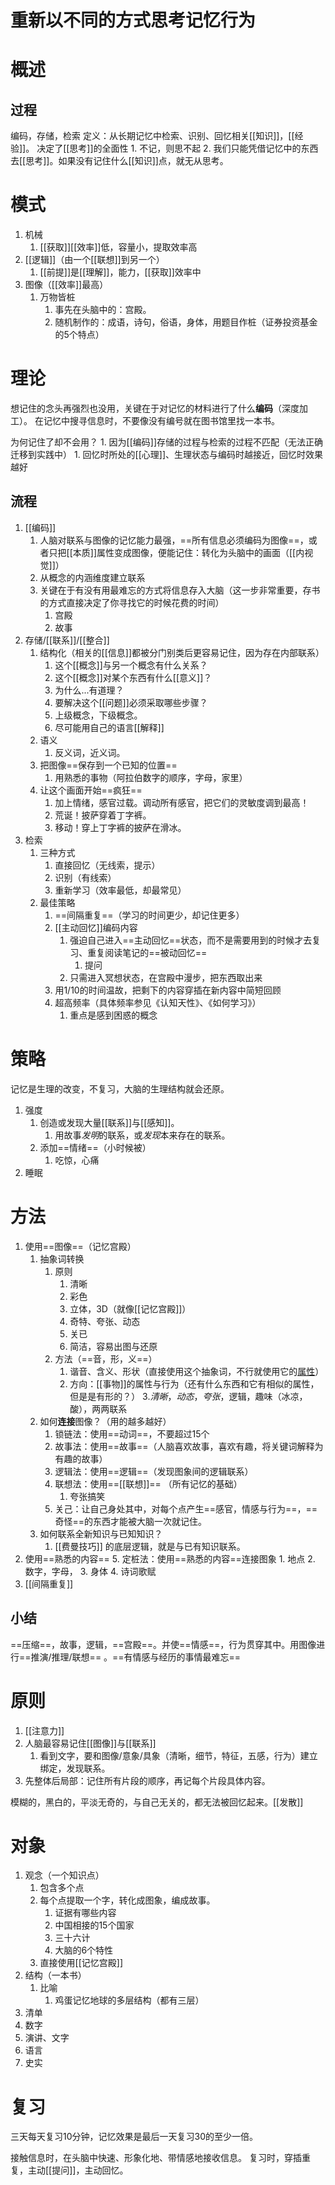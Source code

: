 # 重新以不同的方式思考记忆行为
# 概述
## 过程
编码，存储，检索
定义：从长期记忆中检索、识别、回忆相关[[知识]]，[[经验]]。
决定了[[思考]]的全面性
	1. 不记，则思不起
	2. 我们只能凭借记忆中的东西去[[思考]]。如果没有记住什么[[知识]]点，就无从思考。
# 模式
1. 机械
	1. [[获取]][[效率]]低，容量小，提取效率高
2. [[逻辑]]（由一个[[联想]]到另一个）
	1. [[前提]]是[[理解]]，能力，[[获取]]效率中
3. 图像（[[效率]]最高）
	1. 万物皆桩
		1. 事先在头脑中的：宫殿。
		2. 随机制作的：成语，诗句，俗语，身体，用题目作桩（证券投资基金的5个特点）

# 理论
想记住的念头再强烈也没用，关键在于对记忆的材料进行了什么**编码**（深度加工）。
在记忆中搜寻信息时，不要像没有编号就在图书馆里找一本书。

为何记住了却不会用？
	1. 因为[[编码]]存储的过程与检索的过程不匹配（无法正确迁移到实践中）
		1. 回忆时所处的[[心理]]、生理状态与编码时越接近，回忆时效果越好
## 流程
1. [[编码]] 
	1. 人脑对联系与图像的记忆能力最强，==所有信息必须编码为图像==，或者只把[[本质]]属性变成图像，便能记住：转化为头脑中的画面（[[内视觉]]）
	2. 从概念的内涵维度建立联系
	3. 关键在于有没有用最难忘的方式将信息存入大脑（这一步非常重要，存书的方式直接决定了你寻找它的时候花费的时间）
		1. 宫殿
		2. 故事
2. 存储/[[联系]]/[[整合]] 
	1.  结构化（相关的[[信息]]都被分门别类后更容易记住，因为存在内部联系）
		1. 这个[[概念]]与另一个概念有什么关系？
		2. 这个[[概念]]对某个东西有什么[[意义]]？
		3. 为什么...有道理？
		4. 要解决这个[[问题]]必须采取哪些步骤？
		5. 上级概念，下级概念。
		6. 尽可能用自己的语言[[解释]]
	2. 语义
		1. 反义词，近义词。
	3. 把图像==保存到一个已知的位置== 
		1. 用熟悉的事物（阿拉伯数字的顺序，字母，家里）
	4. 让这个画面开始==疯狂== 
		1. 加上情绪，感官过载。调动所有感官，把它们的灵敏度调到最高！
		2. 荒诞！披萨穿着丁字裤。
		3. 移动！穿上丁字裤的披萨在滑冰。
3. 检索
	1. 三种方式
		1. 直接回忆（无线索，提示）
		2. 识别（有线索）
		3. 重新学习（效率最低，却最常见）
	2. 最佳策略
		1. ==间隔重复==（学习的时间更少，却记住更多）
		2. [[主动回忆]]编码内容
			1. 强迫自己进入==主动回忆==状态，而不是需要用到的时候才去复习、重复阅读笔记的==被动回忆==
				1. 提问
			2. 只需进入冥想状态，在宫殿中漫步，把东西取出来
		3. 用1/10的时间温故，把剩下的内容穿插在新内容中简短回顾
		4. 超高频率（具体频率参见《认知天性》、《如何学习》）
			1. 重点是感到困惑的概念
# 策略
记忆是生理的改变，不复习，大脑的生理结构就会还原。
1. 强度
	1. 创造或发现大量[[联系]]与[[感知]]。
		1. 用故事*发明*的联系，或*发现*本来存在的联系。
	2. 添加==情绪==（小时候被）
		1. 吃惊，心痛
2. 睡眠
# 方法
1. 使用==图像==（记忆宫殿）
	1. 抽象词转换
		1. 原则
			1. 清晰
			2. 彩色
			3. 立体，3D（就像[[记忆宫殿]]）
			4. 奇特、夸张、动态
			5. 关已
			6. 简洁，容易出图与还原
		2. 方法（==音，形，义==）
			1. 谐音、含义、形状（直接使用这个抽象词，不行就使用它的<u>属性</u>）
			2. 方向：[[事物]]的属性与行为（还有什么东西和它有相似的属性，但是是有形的？）
			3.*清晰*，*动态*，*夸张*，逻辑，趣味（冰凉，酸），两两联系
	2. 如何**连接**图像？（用的越多越好）
		1. 锁链法：使用==动词==，不要超过15个
		2. 故事法：使用==故事==（人脑喜欢故事，喜欢有趣，将关键词解释为有趣的故事）
		3. 逻辑法：使用==逻辑==（发现图象间的逻辑联系）
		4. 联想法：使用==[[联想]]== （所有记忆的基础）
			1. 夸张搞笑
		5. 关己：让自己身处其中，对每个点产生==感官，情感与行为==，==奇怪==的东西才能被大脑一次就记住。
	3. 如何联系全新知识与已知知识？
		1. [[费曼技巧]] 的底层逻辑，就是与已有知识联系。
1. 使用==熟悉的内容== 
	5. 定桩法：使用==熟悉的内容==连接图象
		1. 地点
		2. 数字，字母，
		3. 身体
		4. 诗词歌赋
2. [[间隔重复]] 
## 小结
==压缩==，故事，逻辑，==宫殿==。并使==情感==，行为贯穿其中。用图像进行==推演/推理/联想== 。==有情感与经历的事情最难忘==
# 原则
1. [[注意力]] 
2. 人脑最容易记住[[图像]]与[[联系]] 
	1. 看到文字，要和图像/意象/具象（清晰，细节，特征，五感，行为）建立绑定，发现联系。
3. 先整体后局部：记住所有片段的顺序，再记每个片段具体内容。

模糊的，黑白的，平淡无奇的，与自己无关的，都无法被回忆起来。[[发散]] 
# 对象
1. 观念（一个知识点）
	1. 包含多个点
	2. 每个点提取一个字，转化成图象，编成故事。
		1. 证据有哪些内容
		2. 中国相接的15个国家
		3. 三十六计
		4. 大脑的6个特性
	3. 直接使用[[记忆宫殿]] 
2. 结构（一本书）
	1. 比喻
		1. 鸡蛋记忆地球的多层结构（都有三层）
3. 清单
4. 数字
5. 演讲、文字
6. 语言
7. 史实
# 复习
三天每天复习10分钟，记忆效果是最后一天复习30的至少一倍。

接触信息时，在头脑中快速、形象化地、带情感地接收信息。
复习时，穿插重复，主动[[提问]]，主动回忆。



[^1]: 一直在努力的效率其实很低，高频率的努力才高效。